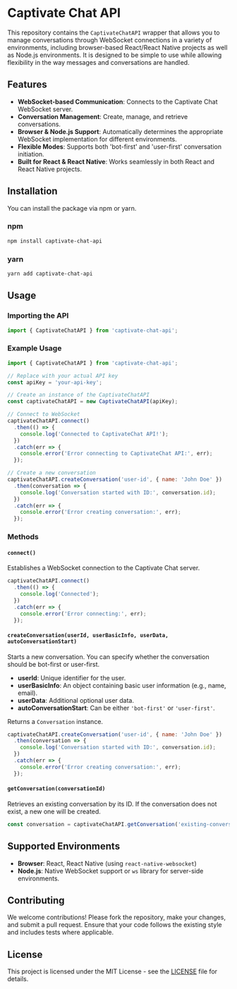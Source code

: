
# Captivate Chat API

This repository contains the `CaptivateChatAPI` wrapper that allows you to manage conversations through WebSocket connections in a variety of environments, including browser-based React/React Native projects as well as Node.js environments. It is designed to be simple to use while allowing flexibility in the way messages and conversations are handled.

## Features

- **WebSocket-based Communication**: Connects to the Captivate Chat WebSocket server.
- **Conversation Management**: Create, manage, and retrieve conversations.
- **Browser & Node.js Support**: Automatically determines the appropriate WebSocket implementation for different environments.
- **Flexible Modes**: Supports both 'bot-first' and 'user-first' conversation initiation.
- **Built for React & React Native**: Works seamlessly in both React and React Native projects.
  
## Installation

You can install the package via npm or yarn.

### npm

```bash
npm install captivate-chat-api
```

### yarn

```bash
yarn add captivate-chat-api
```

## Usage

### Importing the API

```javascript
import { CaptivateChatAPI } from 'captivate-chat-api';
```

### Example Usage

```javascript
import { CaptivateChatAPI } from 'captivate-chat-api';

// Replace with your actual API key
const apiKey = 'your-api-key';

// Create an instance of the CaptivateChatAPI
const captivateChatAPI = new CaptivateChatAPI(apiKey);

// Connect to WebSocket
captivateChatAPI.connect()
  .then(() => {
    console.log('Connected to CaptivateChat API!');
  })
  .catch(err => {
    console.error('Error connecting to CaptivateChat API:', err);
  });

// Create a new conversation
captivateChatAPI.createConversation('user-id', { name: 'John Doe' })
  .then(conversation => {
    console.log('Conversation started with ID:', conversation.id);
  })
  .catch(err => {
    console.error('Error creating conversation:', err);
  });
```

### Methods

#### `connect()`

Establishes a WebSocket connection to the Captivate Chat server.

```javascript
captivateChatAPI.connect()
  .then(() => {
    console.log('Connected');
  })
  .catch(err => {
    console.error('Error connecting:', err);
  });
```

#### `createConversation(userId, userBasicInfo, userData, autoConversationStart)`

Starts a new conversation. You can specify whether the conversation should be bot-first or user-first.

- **userId**: Unique identifier for the user.
- **userBasicInfo**: An object containing basic user information (e.g., name, email).
- **userData**: Additional optional user data.
- **autoConversationStart**: Can be either `'bot-first'` or `'user-first'`.

Returns a `Conversation` instance.

```javascript
captivateChatAPI.createConversation('user-id', { name: 'John Doe' })
  .then(conversation => {
    console.log('Conversation started with ID:', conversation.id);
  })
  .catch(err => {
    console.error('Error creating conversation:', err);
  });
```

#### `getConversation(conversationId)`

Retrieves an existing conversation by its ID. If the conversation does not exist, a new one will be created.

```javascript
const conversation = captivateChatAPI.getConversation('existing-conversation-id');
```

## Supported Environments

- **Browser**: React, React Native (using `react-native-websocket`)
- **Node.js**: Native WebSocket support or `ws` library for server-side environments.

## Contributing

We welcome contributions! Please fork the repository, make your changes, and submit a pull request. Ensure that your code follows the existing style and includes tests where applicable.

## License

This project is licensed under the MIT License - see the [LICENSE](LICENSE) file for details.
